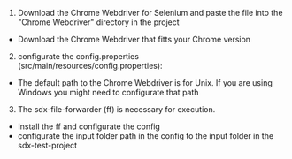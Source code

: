 1. Download the Chrome Webdriver for Selenium and paste the file into the "Chrome Webdriver" directory in the project
- Download the Chrome Webdriver that fitts your Chrome version


2. configurate the config.properties (src/main/resources/config.properties):
- The default path to the Chrome Webdriver is for Unix. If you are using Windows you might need to configurate that path 


3. The sdx-file-forwarder (ff) is necessary for execution. 
- Install the ff and configurate the config
- configurate the input folder path in the config to the input folder in the sdx-test-project


